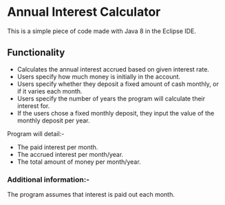 # Annual Interest Calculator

This is a simple piece of code made with Java 8 in the Eclipse IDE.

## Functionality

- Calculates the annual interest accrued based on given interest rate.
- Users specify how much money is initially in the account.
- Users specify whether they deposit a fixed amount of cash monthly, or if it varies each month.
- Users specify the number of years the program will calculate their interest for.
- If the users chose a fixed monthly deposit, they input the value of the monthly deposit per year.

Program will detail:-
  - The paid interest per month.
  - The accrued interest per month/year.
  - The total amount of money per month/year.
 
 ### Additional information:-
 
 The program assumes that interest is paid out each month.
